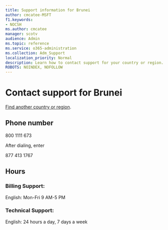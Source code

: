 ```yaml
---                                
title: Support information for Brunei
author: cmcatee-MSFT
f1.keywords:
- NOCSH
ms.author: cmcatee
manager: scotv
audience: Admin
ms.topic: reference
ms.service: o365-administration
ms.collection: Adm_Support
localization_priority: Normal
description: Learn how to contact support for your country or region.
ROBOTS: NOINDEX, NOFOLLOW
---
```


# Contact support for Brunei

[Find another country or region](../../business-video/get-help-support.md).

## Phone number
800 1111 673

After dialing, enter

877 413 1767

## Hours
### Billing Support:

English: Mon-Fri 9 AM-5 PM

### Technical Support:

English: 24 hours a day, 7 days a week
